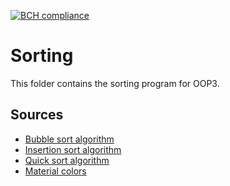[![BCH compliance](https://bettercodehub.com/edge/badge/HanzehogeschoolSICT/ITV1D-Louis-Sorting)](https://bettercodehub.com/)

# Sorting

This folder contains the sorting program for OOP3.

## Sources
* [Bubble sort algorithm](https://en.wikipedia.org/wiki/Bubble_sort#Implementation)
* [Insertion sort algorithm](https://en.wikipedia.org/wiki/Insertion_sort#Algorithm_for_insertion_sort)
* [Quick sort algorithm](https://en.wikipedia.org/wiki/Quicksort#Algorithm)
* [Material colors](https://material.io/guidelines/style/color.html#color-color-palette)